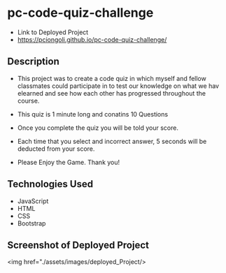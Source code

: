 # pc-code-quiz-challenge

* Link to Deployed Project
* https://pciongoli.github.io/pc-code-quiz-challenge/

## Description

* This project was to create a code quiz in which myself and fellow classmates could participate in to test our knowledge on what we hav elearned and see how each other has progressed throughout the course.

* This quiz is 1 minute long and conatins 10 Questions

* Once you complete the quiz you will be told your score.

* Each time that you select and incorrect answer, 5 seconds will be deducted from your score.

* Please Enjoy the Game. Thank you!

## Technologies Used
* JavaScript
* HTML
* CSS
* Bootstrap


## Screenshot of Deployed Project

<img href="./assets/images/deployed_Project/>

